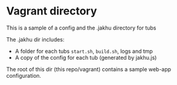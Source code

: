 # Vagrant directory
This is a sample of a config and the .jakhu directory for tubs

The .jakhu dir includes:
* A folder for each tubs `start.sh`, `build.sh`, logs and tmp
* A copy of the config for each tub (generated by jakhu.js)

The root of this dir (this repo/vagrant) contains a sample web-app configuration.

